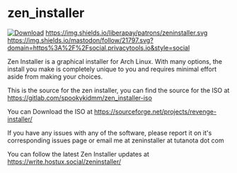 # zen_installer
[![Download](https://img.shields.io/sourceforge/dw/revenge-installer.svg?style=popout-square)](https://https://sourceforge.net/projects/revenge-installer/)
https://img.shields.io/liberapay/patrons/zeninstaller.svg
https://img.shields.io/mastodon/follow/21797.svg?domain=https%3A%2F%2Fsocial.privacytools.io&style=social

Zen Installer is a graphical installer for Arch Linux. With many options, the install you make is completely unique to you and requires minimal effort aside from making your choices.

This is the source for the zen installer, you can find the source for the ISO at https://gitlab.com/spookykidmm/zen_installer-iso

You can Download the ISO at https://sourceforge.net/projects/revenge-installer/

If you have any issues with any of the software, please report it on it's corresponding issues page or email me at zeninstaller at tutanota dot com

You can follow the latest Zen Installer updates at https://write.hostux.social/zeninstaller/
